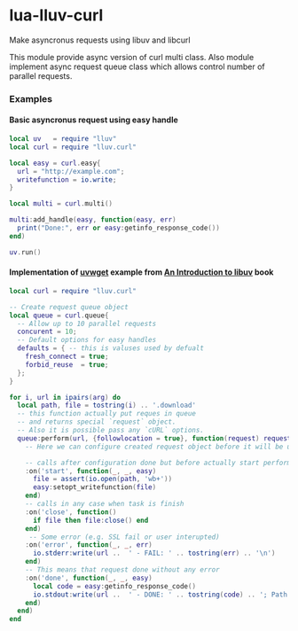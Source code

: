 # lua-lluv-curl
Make asyncronus requests using libuv and libcurl

This module provide async version of curl multi class.
Also module implement async request queue class which allows
control number of parallel requests.

### Examples

#### Basic asyncronus request using easy handle
```Lua
local uv   = require "lluv"
local curl = require "lluv.curl"

local easy = curl.easy{
  url = "http://example.com";
  writefunction = io.write;
}

local multi = curl.multi()

multi:add_handle(easy, function(easy, err)
  print("Done:", err or easy:getinfo_response_code())
end)

uv.run()
```

#### Implementation of [uvwget](http://nikhilm.github.io/uvbook/utilities.html#external-i-o-with-polling) example from [An Introduction to libuv](http://nikhilm.github.io/uvbook/index.html) book
```Lua
local curl = require "lluv.curl"

-- Create request queue object
local queue = curl.queue{
  -- Allow up to 10 parallel requests
  concurent = 10;
  -- Default options for easy handles
  defaults = { -- this is valuses used by defualt
    fresh_connect = true;
    forbid_reuse  = true;
  };
}

for i, url in ipairs(arg) do
  local path, file = tostring(i) .. '.download'
  -- this function actually put reques in queue
  -- and returns special `request` object.
  -- Also it is possible pass any `cURL` options.
  queue:perform(url, {followlocation = true}, function(request) request
    -- Here we can configure created request object before it will be used

    -- calls after configuration done but before actually start perform
    :on('start', function(_, _, easy)
      file = assert(io.open(path, 'wb+'))
      easy:setopt_writefunction(file)
    end)
    -- calls in any case when task is finish
    :on('close', function()
      if file then file:close() end
    end)
     -- Some error (e.g. SSL fail or user interupted)
    :on('error', function(_, _, err)
      io.stderr:write(url ..  ' - FAIL: ' .. tostring(err) .. '\n')
    end)
    -- This means that request done without any error
    :on('done', function(_, _, easy)
      local code = easy:getinfo_response_code()
      io.stdout:write(url ..  ' - DONE: ' .. tostring(code) .. '; Path: ' ..path .. '\n')
    end)
  end)
end
```
